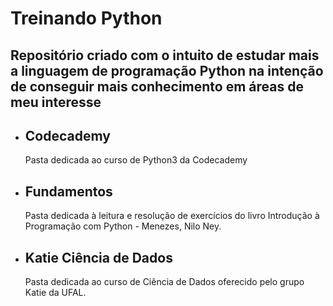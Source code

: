 # Treinando Python

## Repositório criado com o intuito de estudar mais a linguagem de programação Python na intenção de conseguir mais conhecimento em áreas de meu interesse

- Codecademy
    -
    Pasta dedicada ao curso de Python3 da Codecademy

- Fundamentos
    -
    Pasta dedicada à leitura e resolução de exercícios do livro Introdução à Programação com Python - Menezes, Nilo Ney.

- Katie Ciência de Dados
    -
    Pasta dedicada ao curso de Ciência de Dados oferecido pelo grupo Katie da UFAL.
